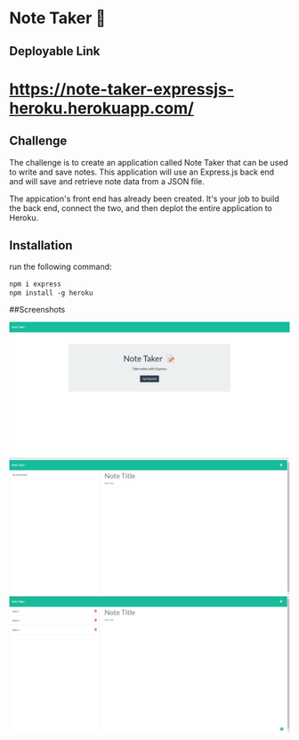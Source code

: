 # Note Taker 📝

## Deployable Link
https://note-taker-expressjs-heroku.herokuapp.com/
=

## Challenge

The challenge is to create an application called Note Taker that can be used to write and save notes.
This application will use an Express.js back end and will save and retrieve note data from a JSON file.

The appication's front end has already been created. It's your job to build the back end, connect the two, and then deplot the entire
application to Heroku. 


## Installation
run the following command:
```
npm i express
npm install -g heroku
```

##Screenshots

![Screenshot 1](/public/Screenshot-1.png)
![Screenshot 2](/public/Screenshot-2.png)
![Screenshot 3](/public/Screenshot-3.png)
